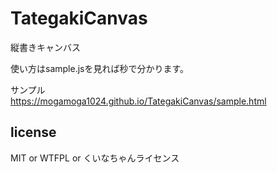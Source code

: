 # TategakiCanvas
縦書きキャンバス

使い方はsample.jsを見れば秒で分かります。

サンプル  
https://mogamoga1024.github.io/TategakiCanvas/sample.html

## license

MIT or WTFPL or くいなちゃんライセンス
